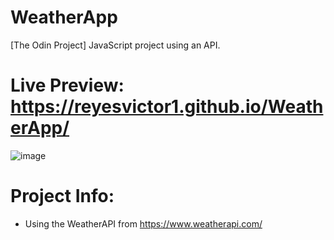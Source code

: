 # WeatherApp
[The Odin Project] JavaScript project using an API.

# Live Preview: https://reyesvictor1.github.io/WeatherApp/
![image](https://github.com/user-attachments/assets/34d789c8-953c-4577-87f5-2497a6c066ed)

# Project Info:
 - Using the WeatherAPI from https://www.weatherapi.com/
